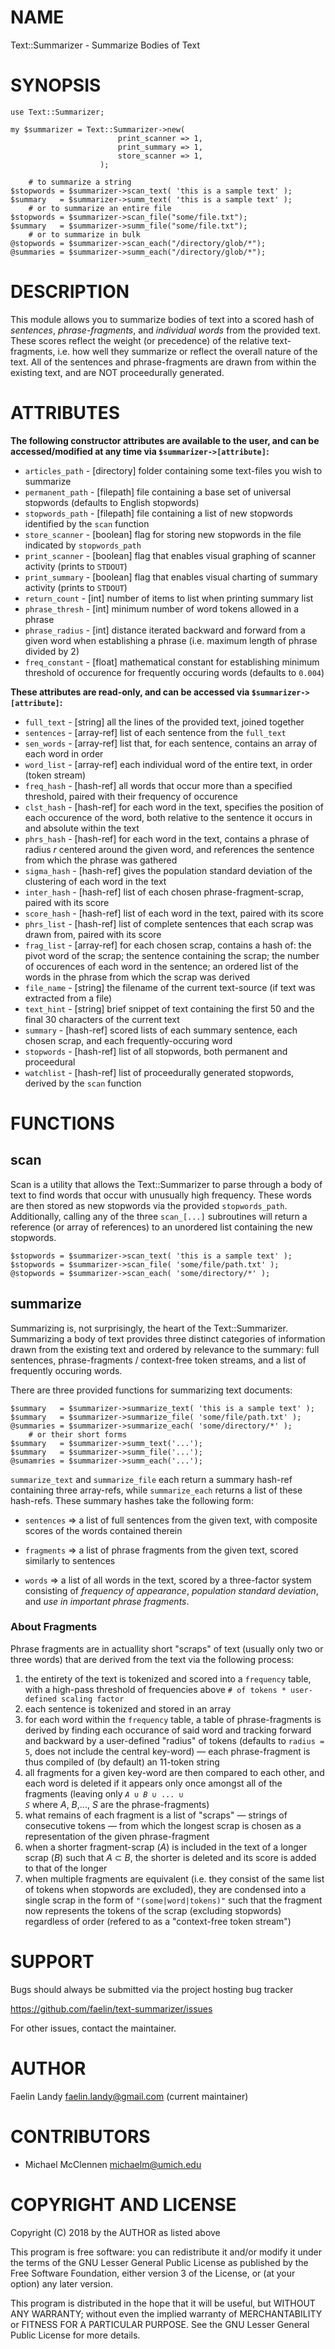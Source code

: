 # NAME

Text::Summarizer - Summarize Bodies of Text



# SYNOPSIS
	use Text::Summarizer;
	
	my $summarizer = Text::Summarizer->new(
							print_scanner => 1,
							print_summary => 1,
							store_scanner => 1,
						);
	
		# to summarize a string
	$stopwords = $summarizer->scan_text( 'this is a sample text' );
	$summary   = $summarizer->summ_text( 'this is a sample text' );
	    # or to summarize an entire file
	$stopwords = $summarizer->scan_file("some/file.txt");
	$summary   = $summarizer->summ_file("some/file.txt");
		# or to summarize in bulk
	@stopwords = $summarizer->scan_each("/directory/glob/*");
	@summaries = $summarizer->summ_each("/directory/glob/*");



# DESCRIPTION
This module allows you to summarize bodies of text into a scored hash of  _sentences_,  _phrase-fragments_, and  _individual words_ from the provided text. These scores reflect the weight (or precedence) of the relative text-fragments, i.e. how well they summarize or reflect the overall nature of the text. All of the sentences and phrase-fragments are drawn from within the existing text, and are NOT proceedurally generated.



# ATTRIBUTES
**The following constructor attributes are available to the user, and can be accessed/modified at any time via `$summarizer->[attribute]`:**
* `articles_path`  - [directory] folder containing some text-files you wish to summarize
* `permanent_path` - [filepath] file containing a base set of universal stopwords (defaults to English stopwords)
* `stopwords_path` - [filepath] file containing a list of new stopwords identified by the `scan` function
* `store_scanner`  - [boolean] flag for storing new stopwords in the file indicated by `stopwords_path`
* `print_scanner`  - [boolean] flag that enables visual graphing of scanner activity (prints to `STDOUT`)
* `print_summary`  - [boolean] flag that enables visual charting of summary activity (prints to `STDOUT`)
* `return_count`   - [int] number of items to list when printing summary list
* `phrase_thresh`  - [int] minimum number of word tokens allowed in a phrase
* `phrase_radius`  - [int] distance iterated backward and forward from a given word when establishing a phrase (i.e. maximum length of phrase divided by 2)
* `freq_constant`  - [float] mathematical constant for establishing minimum threshold of occurence for frequently occuring words (defaults to `0.004`)


**These attributes are read-only, and can be accessed via `$summarizer->[attribute]`:**
* `full_text` - [string] all the lines of the provided text, joined together
* `sentences` - [array-ref] list of each sentence from the `full_text`
* `sen_words` - [array-ref] list that, for each sentence, contains an array of each word in order
* `word_list` - [array-ref] each individual word of the entire text, in order (token stream)
* `freq_hash` - [hash-ref] all words that occur more than a specified threshold, paired with their frequency of occurence
* `clst_hash` - [hash-ref] for each word in the text, specifies the position of each occurence of the word, both relative to the sentence it occurs in and absolute within the text
* `phrs_hash` - [hash-ref] for each word in the text, contains a phrase of radius _r_ centered around the given word, and references the sentence from which the phrase was gathered
* `sigma_hash` - [hash-ref] gives the population standard deviation of the clustering of each word in the text
* `inter_hash` - [hash-ref] list of each chosen phrase-fragment-scrap, paired with its score
* `score_hash` - [hash-ref] list of each word in the text, paired with its score
* `phrs_list`  - [hash-ref] list of complete sentences that each scrap was drawn from, paired with its score
* `frag_list`  - [array-ref] for each chosen scrap, contains a hash of: the pivot word of the scrap; the sentence containing the scrap; the number of occurences of each word in the sentence; an ordered list of the words in the phrase from which the scrap was derived
* `file_name` - [string] the filename of the current text-source (if text was extracted from a file)
* `text_hint` - [string] brief snippet of text containing the first 50 and the final 30 characters of the current text
* `summary` - [hash-ref] scored lists of each summary sentence, each chosen scrap, and each frequently-occuring word
* `stopwords` - [hash-ref] list of all stopwords, both permanent and proceedural
* `watchlist` - [hash-ref] list of proceedurally generated stopwords, derived by the `scan` function


# FUNCTIONS
## scan
Scan is a utility that allows the Text::Summarizer to parse through a body of text to find words that occur with unusually high frequency. These words are then stored as new stopwords via the provided `stopwords_path`. Additionally, calling any of the three `scan_[...]` subroutines will return a reference (or array of references) to an unordered list containing the new stopwords.

	$stopwords = $summarizer->scan_text( 'this is a sample text' );
	$stopwords = $summarizer->scan_file( 'some/file/path.txt' );
	@stopwords = $summarizer->scan_each( 'some/directory/*' );

## summarize
Summarizing is, not surprisingly, the heart of the Text::Summarizer. Summarizing a body of text provides three distinct categories of information drawn from the existing text and ordered by relevance to the summary: full sentences, phrase-fragments / context-free token streams, and a list of frequently occuring words.

There are three provided functions for summarizing text documents:

	$summary   = $summarizer->summarize_text( 'this is a sample text' );
	$summary   = $summarizer->summarize_file( 'some/file/path.txt' );
	@summaries = $summarizer->summarize_each( 'some/directory/*' );
		# or their short forms
	$summary   = $summarizer->summ_text('...');
	$summary   = $summarizer->summ_file('...');
	@sumamries = $summarizer->summ_each('...');

`summarize_text` and `summarize_file` each return a summary hash-ref containing three array-refs, while `summarize_each` returns a list of these hash-refs. These summary hashes take the following form:
- `sentences` => a list of full sentences from the given text, with composite scores of the words contained therein

- `fragments` => a list of phrase fragments from the given text, scored similarly to sentences

- `words`     => a list of all words in the text, scored by a three-factor system consisting of  _frequency of appearance_,  _population standard deviation_, and  _use in important phrase fragments_.


### About Fragments
Phrase fragments are in actuallity short "scraps" of text (usually only two or three words) that are derived from the text via the following process:
1. the entirety of the text is tokenized and scored into a `frequency` table, with a high-pass threshold of frequencies above `# of tokens * user-defined scaling factor`
2. each sentence is tokenized and stored in an array
3. for each word within the `frequency` table, a table of phrase-fragments is derived by finding each occurance of said word and tracking forward and backward by a user-defined "radius" of tokens (defaults to `radius = 5`, does not include the central key-word) — each phrase-fragment is thus compiled of (by default) an 11-token string
4. all fragments for a given key-word are then compared to each other, and each word is deleted if it appears only once amongst all of the fragments
(leaving only <code>_A_ ∪ _B_ ∪ ... ∪ _S_</code> where _A_, _B_,..., _S_ are the phrase-fragments)
5. what remains of each fragment is a list of "scraps" — strings of consecutive tokens — from which the longest scrap is chosen as a representation of the given phrase-fragment
6. when a shorter fragment-scrap (_A_) is included in the text of a longer scrap (_B_) such that _A_ ⊂ _B_, the shorter is deleted and its score is added to that of the longer
7. when multiple fragments are equivalent (i.e. they consist of the same list of tokens when stopwords are excluded), they are condensed into a single scrap in the form of `"(some|word|tokens)"` such that the fragment now represents the tokens of the scrap (excluding stopwords) regardless of order (refered to as a "context-free token stream")



# SUPPORT

Bugs should always be submitted via the project hosting bug tracker

https://github.com/faelin/text-summarizer/issues

For other issues, contact the maintainer.



# AUTHOR

Faelin Landy <faelin.landy@gmail.com> (current maintainer)



# CONTRIBUTORS

* Michael McClennen <michaelm@umich.edu>



# COPYRIGHT AND LICENSE

Copyright (C) 2018 by the AUTHOR as listed above

This program is free software: you can redistribute it and/or modify it under the terms of the GNU Lesser General Public License as published by the Free Software Foundation, either version 3 of the License, or (at your option) any later version.

This program is distributed in the hope that it will be useful, but WITHOUT ANY WARRANTY; without even the implied warranty of MERCHANTABILITY or FITNESS FOR A PARTICULAR PURPOSE. See the GNU Lesser General Public License for more details.
